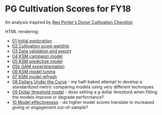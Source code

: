 # PG Cultivation Scores for FY18

An analysis inspired by [Ben Porter's Donor Cultivation Checklist](https://www.case.org/currents/x74757)

HTML rendering:

  * [01 Initial exploration](https://phively.github.io/ksm-models/pg-cultivation-score-fy18/01%20Initial%20exploration.nb.html)
  * [02 Cultivation score weights](https://phively.github.io/ksm-models/pg-cultivation-score-fy18/02%20Cultivation%20score%20weights.nb.html)
  * [03 Data validation and export](https://phively.github.io/ksm-models/pg-cultivation-score-fy18/03%20Data%20validation%20and%20export.nb.html)
  * [04 KSM campaign model](https://phively.github.io/ksm-models/pg-cultivation-score-fy18/04%20KSM%20campaign%20model.nb.html)
  * [05 KSM predictive model](https://phively.github.io/ksm-models/pg-cultivation-score-fy18/05%20KSM%20predictive%20model.nb.html)
  * [05b GAM experimentation](https://phively.github.io/ksm-models/pg-cultivation-score-fy18/05b%20GAM%20experimentation.nb.html)
  * [06 KSM model tuning](https://phively.github.io/ksm-models/pg-cultivation-score-fy18/06%20KSM%20model%20tuning.nb.html)
  * [07 KSM model refresh](https://phively.github.io/ksm-models/pg-cultivation-score-fy18/07%20KSM%20model%20refresh.nb.html)
  * [08 Dollars Under the Curve](https://phively.github.io/ksm-models/pg-cultivation-score-fy18/08%20Dollars%20Under%20the%20Curve.nb.html) - my half-baked attempt to develop a standardized metric comparing models using very different techniques
  * [09 Dollar threshold model](https://phively.github.io/ksm-models/pg-cultivation-score-fy18/09%20Dollar%20threshold%20model.nb.html) - does setting a *g* dollar threshold when fitting the models improve or degrade performance?
  * [10 Model effectiveness](https://phively.github.io/ksm-models/pg-cultivation-score-fy18/10%20Model%20effectiveness.nb.html) - do higher model scores translate to increased giving or engagement out-of-sample?